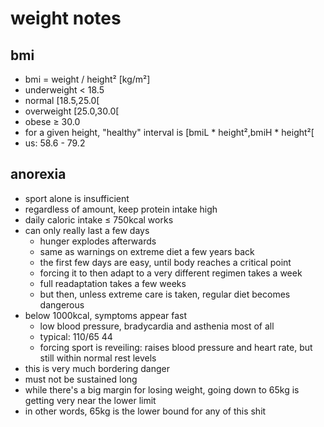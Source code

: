 # weight notes

## bmi

- bmi = weight / height² [kg/m²]
- underweight < 18.5
- normal [18.5,25.0[
- overweight [25.0,30.0[
- obese ≥ 30.0
- for a given height, "healthy" interval is [bmiL * height²,bmiH * height²[
- us: 58.6 - 79.2


## anorexia

- sport alone is insufficient
- regardless of amount, keep protein intake high
- daily caloric intake ≤ 750kcal works
- can only really last a few days
	* hunger explodes afterwards
	* same as warnings on extreme diet a few years back
	* the first few days are easy, until body reaches a critical point
	* forcing it to then adapt to a very different regimen takes a week
	* full readaptation takes a few weeks
	* but then, unless extreme care is taken, regular diet becomes dangerous
- below 1000kcal, symptoms appear fast
	* low blood pressure, bradycardia and asthenia most of all
	* typical: 110/65 44
	* forcing sport is reveiling: raises blood pressure and heart rate,
	but still within normal rest levels
- this is very much bordering danger
- must not be sustained long
- while there's a big margin for losing weight,
going down to 65kg is getting very near the lower limit
- in other words, 65kg is the lower bound for any of this shit
